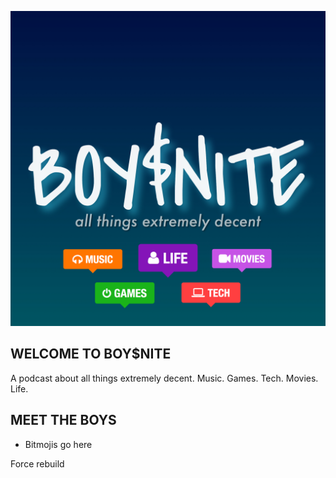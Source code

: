 ![WELCOME TO BOYS$ITE](/assets/hero_with_description.jpg)

## WELCOME TO BOY$NITE
A podcast about all things extremely decent. Music. Games. Tech. Movies. Life.

## MEET THE BOYS
- Bitmojis go here

Force rebuild
